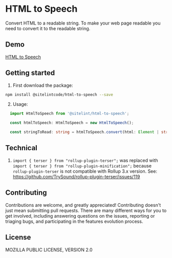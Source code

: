 # HTML to Speech

Convert HTML to a readable string. To make your web page readable you need to convert it to the readable string.

## Demo

[HTML to Speech](https://www.sitelint.com/lab/html-to-speech/)

## Getting started

1. First download the package:

```bash
npm install @sitelintcode/html-to-speech --save
```

2. Usage:

```TypeScript
  import HtmlToSpeech from '@sitelint/html-to-speech';

  const htmlToSpeech: HtmlToSpeech = new HtmlToSpeech();

  const stringToRead: string = htmlToSpeech.convert(html: Element | string);
```

## Technical

1. `import { terser } from "rollup-plugin-terser";` was replaced with  `import { terser } from "rollup-plugin-minification";` because `rollup-plugin-terser` is not compatible with Rollup 3.x version. See: https://github.com/TrySound/rollup-plugin-terser/issues/119

## Contributing

Contributions are welcome, and greatly appreciated! Contributing doesn't just mean submitting pull requests. There are many different ways for you to get involved, including answering questions on the issues, reporting or triaging bugs, and participating in the features evolution process.

## License

MOZILLA PUBLIC LICENSE, VERSION 2.0
